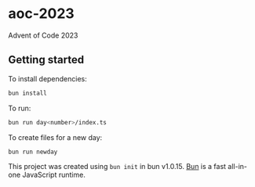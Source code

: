 # aoc-2023

Advent of Code 2023

## Getting started
To install dependencies:

```bash
bun install
```

To run:

```bash
bun run day<number>/index.ts
```

To create files for a new day:
```bash
bun run newday
```

This project was created using `bun init` in bun v1.0.15. [Bun](https://bun.sh) is a fast all-in-one JavaScript runtime.

